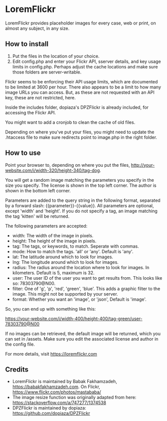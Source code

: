 # LoremFlickr

LoremFlickr provides placeholder images for every case, web or print, on almost any subject, in any size.

## How to install

1. Put the files in the location of your choice. 
2. Edit config.php and enter your Flickr API, sserver details, and key usage limits in config.php. Perhaps adjust the cache locations and make sure those folders are server-writable. 

Flickr seems to be enforcing their API usage limits, which are documented to be limited at 3600 per hour. There also appears to be a limit to how many image URLs you can access. But, as these are not requested with an API key, these are not restricted, here. 

Inside the includes folder, dopiaza's DPZFlickr is already included, for accessing the Flickr API.

You might want to add a cronjob to clean the cache of old files.

Depending on where you've put your files, you might need to update the .htaccess file to make sure redirects point to image.php in the right folder.

## How to use

Point your browser to, depending on where you put the files, http://your-website.com/i/width-320/height-340/tag-dog.

You will get a random image matching the parameters you specify in the size you specify. The license is shown in the top left corner. The author is shown in the bottom left corner.

Parameters are added to the query string in the following format, separated by a forward slash: {{parameter}}-{{value}}. All parameters are optional, except 'width' and 'height'. If you do not specify a tag, an image matching the tag 'kitten' will be returned.

The following parameters are accepted:

- width: The width of the image in pixels. 
- height: The height of the image in pixels.
- tag: The tags, or keywords, to match. Seperate with commas.
- mode: How to match the tags. 'all' or 'any'. Default is 'any'.
- lat: The latitude around which to look for images.
- lng: The longitude around which to look for images.
- radius: The radius around the location where to look for images. In kilometers. Default is 5, maximum is 32.
- user: The user ID of the user you want to get results from. This looks like so: 78303790@N00.
- filter: One of 'g', 'p', 'red', 'green', 'blue'. This adds a graphic filter to the image. This might not be supported by your server.
- format: Whether you want an 'image', or 'json', Default is 'image'.

So, you can end up with something like this:

https://your-website.com/i/width-400/height-400/tag-green/user-78303790@N00

If no images can be retrieved, the default image will be returned, which you can set in /assets. Make sure you edit the associated license and author in the config file.

For more details, visit https://loremflickr.com

## Credits

+ LoremFlickr is maintained by Babak Fakhamzadeh, https://babakfakhamzadeh.com. On Flickr,  https://www.flickr.com/photos/mastababa/
+ The image resize function was originally adapted from here: https://stackoverflow.com/a/747277/1374538	
+ DPZFlickr is maintained by dopiaza: https://github.com/dopiaza/DPZFlickr